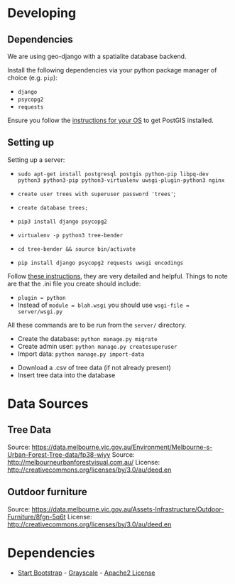 # Developing

## Dependencies

We are using geo-django with a spatialite database backend.

Install the following dependencies via your python package manager of choice (e.g. `pip`):
 *  `django`
 *  `psycopg2`
 *  `requests`

Ensure you follow the [instructions for your OS](https://docs.djangoproject.com/en/1.9/ref/contrib/gis/install/postgis/) to get PostGIS installed.

## Setting up

Setting up a server:
 * `sudo apt-get install postgresql postgis python-pip libpq-dev python3 python3-pip python3-virtualenv uwsgi-plugin-python3 nginx`
 * `create user trees with superuser password 'trees'`;
 * `create database trees;`
 * `pip3 install django psycopg2`

* `virtualenv -p python3 tree-bender`
* `cd tree-bender && source bin/activate`
* `pip install django psycopg2 requests uwsgi encodings`

Follow [these instructions](http://uwsgi-docs.readthedocs.io/en/latest/tutorials/Django_and_nginx.html), they are very detailed and helpful. Things to note are that the .ini file you create should include:
 * `plugin = python`
 * Instead of `module = blah.wsgi` you should use `wsgi-file = server/wsgi.py`

All these commands are to be run from the `server/` directory.

* Create the database: `python manage.py migrate`
* Create admin user: `python manage.py createsuperuser`
* Import data: `python manage.py import-data`
 + Download a .csv of tree data (if not already present)
 + Insert tree data into the database

# Data Sources

## Tree Data

Source: https://data.melbourne.vic.gov.au/Environment/Melbourne-s-Urban-Forest-Tree-data/fp38-wiyy
Source: http://melbourneurbanforestvisual.com.au/
License: http://creativecommons.org/licenses/by/3.0/au/deed.en

## Outdoor furniture

Source: https://data.melbourne.vic.gov.au/Assets-Infrastructure/Outdoor-Furniture/8fgn-5q6t
License: http://creativecommons.org/licenses/by/3.0/au/deed.en

# Dependencies

* [Start Bootstrap](http://startbootstrap.com/) - [Grayscale](http://startbootstrap.com/template-overviews/grayscale/) - [Apache2 License](https://www.apache.org/licenses/LICENSE-2.0.html)